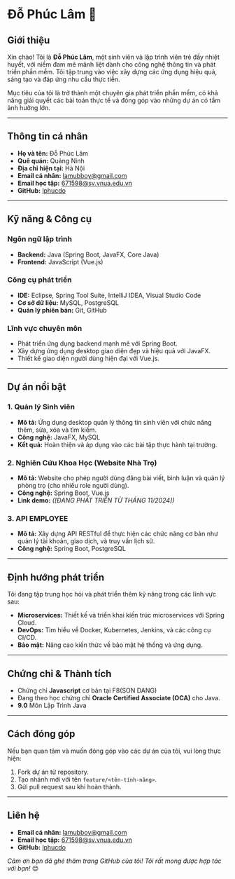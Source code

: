 # Đỗ Phúc Lâm 👋

## Giới thiệu  
Xin chào! Tôi là **Đỗ Phúc Lâm**, một sinh viên và lập trình viên trẻ đầy nhiệt huyết, với niềm đam mê mãnh liệt dành cho công nghệ thông tin và phát triển phần mềm. Tôi tập trung vào việc xây dựng các ứng dụng hiệu quả, sáng tạo và đáp ứng nhu cầu thực tiễn.  

Mục tiêu của tôi là trở thành một chuyên gia phát triển phần mềm, có khả năng giải quyết các bài toán thực tế và đóng góp vào những dự án có tầm ảnh hưởng lớn.  

---

## Thông tin cá nhân  
- **Họ và tên:** Đỗ Phúc Lâm  
- **Quê quán:** Quảng Ninh
- **Địa chỉ hiện tại:** Hà Nội
- **Email cá nhân:** lamubboy@gmail.com  
- **Email học tập:** 671598@sv.vnua.edu.vn  
- **GitHub:** [lphucdo](https://github.com/lphucdo)  

---

## Kỹ năng & Công cụ  
### Ngôn ngữ lập trình  
- **Backend:** Java (Spring Boot, JavaFX, Core Java)  
- **Frontend:** JavaScript (Vue.js)  

### Công cụ phát triển  
- **IDE:** Eclipse, Spring Tool Suite, IntelliJ IDEA, Visual Studio Code  
- **Cơ sở dữ liệu:** MySQL, PostgreSQL  
- **Quản lý phiên bản:** Git, GitHub  

### Lĩnh vực chuyên môn  
- Phát triển ứng dụng backend mạnh mẽ với Spring Boot.  
- Xây dựng ứng dụng desktop giao diện đẹp và hiệu quả với JavaFX.  
- Thiết kế giao diện người dùng hiện đại với Vue.js.  

---

## Dự án nổi bật  
### 1. Quản lý Sinh viên  
- **Mô tả:** Ứng dụng desktop quản lý thông tin sinh viên với chức năng thêm, sửa, xóa và tìm kiếm.  
- **Công nghệ:** JavaFX, MySQL  
- **Kết quả:** Hoàn thiện và áp dụng vào các bài tập thực hành tại trường.  

### 2. Nghiên Cứu Khoa Học (Website Nhà Trọ)
- **Mô tả:** Website cho phép người dùng đăng bài viết, bình luận và quản lý phòng trọ (cho nhiều role người dùng).  
- **Công nghệ:** Spring Boot, Vue.js  
- **Link demo:** *([ĐANG PHÁT TRIỂN TỪ THÁNG 11/2024])*  

### 3. API EMPLOYEE  
- **Mô tả:** Xây dựng API RESTful để thực hiện các chức năng cơ bản như quản lý tài khoản, giao dịch, và truy vấn lịch sử.  
- **Công nghệ:** Spring Boot, PostgreSQL  

---

## Định hướng phát triển  
Tôi đang tập trung học hỏi và phát triển thêm kỹ năng trong các lĩnh vực sau:  
- **Microservices:** Thiết kế và triển khai kiến trúc microservices với Spring Cloud.  
- **DevOps:** Tìm hiểu về Docker, Kubernetes, Jenkins, và các công cụ CI/CD.  
- **Bảo mật:** Nâng cao kiến thức về bảo mật hệ thống và ứng dụng.  

---

## Chứng chỉ & Thành tích  
- Chứng chỉ **Javascript** cơ bản tại F8(SON DANG)
- Đang theo học chứng chỉ **Oracle Certified Associate (OCA)** cho Java.
- **9.0** Môn Lập Trình Java
---

## Cách đóng góp  
Nếu bạn quan tâm và muốn đóng góp vào các dự án của tôi, vui lòng thực hiện:  
1. Fork dự án từ repository.  
2. Tạo nhánh mới với tên `feature/<tên-tính-năng>`.  
3. Gửi pull request sau khi hoàn thành.  

---

## Liên hệ  
- **Email cá nhân:** lamubboy@gmail.com  
- **Email học tập:** 671598@sv.vnua.edu.vn  
- **GitHub:** [lphucdo](https://github.com/lphucdo)  

_Cảm ơn bạn đã ghé thăm trang GitHub của tôi! Tôi rất mong được hợp tác với bạn!_ 😊  

